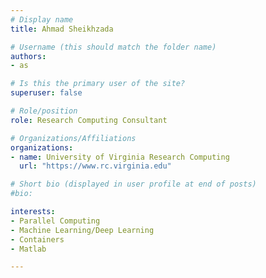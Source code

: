 ```yaml
---
# Display name
title: Ahmad Sheikhzada

# Username (this should match the folder name)
authors:
- as

# Is this the primary user of the site?
superuser: false

# Role/position
role: Research Computing Consultant

# Organizations/Affiliations
organizations:
- name: University of Virginia Research Computing
  url: "https://www.rc.virginia.edu"

# Short bio (displayed in user profile at end of posts)
#bio: 

interests:
- Parallel Computing
- Machine Learning/Deep Learning
- Containers
- Matlab

---
```

